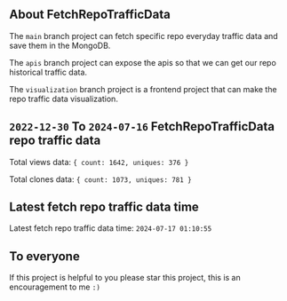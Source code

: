 ## About FetchRepoTrafficData

The `main` branch project can fetch specific repo everyday traffic data and save them in the MongoDB.

The `apis` branch project can expose the apis so that we can get our repo historical traffic data.

The `visualization` branch project is a frontend project that can make the repo traffic data visualization.

## `2022-12-30` To `2024-07-16` FetchRepoTrafficData repo traffic data

Total views data: `{ count: 1642, uniques: 376 }`

Total clones data: `{ count: 1073, uniques: 781 }`

## Latest fetch repo traffic data time

Latest fetch repo traffic data time: `2024-07-17 01:10:55`

## To everyone

If this project is helpful to you please star this project, this is an encouragement to me `:)`



